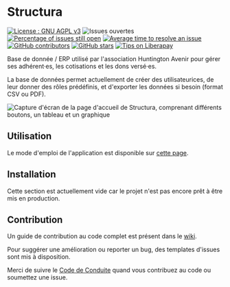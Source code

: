# Structura  

[![License : GNU AGPL v3](https://img.shields.io/badge/License-AGPL%20v3-blue.svg)](https://www.gnu.org/licenses/agpl-3.0)  ![Issues ouvertes](https://img.shields.io/github/issues/LUCILE-DECROZANT-TRIQUENAUX-EIRL/structura.svg) [![Percentage of issues still open](http://isitmaintained.com/badge/open/LUCILE-DECROZANT-TRIQUENAUX-EIRL/structura.svg)](http://isitmaintained.com/project/LUCILE-DECROZANT-TRIQUENAUX-EIRL/structura "Percentage of issues still open") [![Average time to resolve an issue](http://isitmaintained.com/badge/resolution/LUCILE-DECROZANT-TRIQUENAUX-EIRL/structura.svg)](http://isitmaintained.com/project/LUCILE-DECROZANT-TRIQUENAUX-EIRL/structura "Average time to resolve an issue") [![GitHub contributors](https://img.shields.io/github/contributors/LUCILE-DECROZANT-TRIQUENAUX-EIRL/structura.svg)](https://GitHub.com/LUCILE-DECROZANT-TRIQUENAUX-EIRL/structura/graphs/contributors/) [![GitHub stars](https://img.shields.io/github/stars/LUCILE-DECROZANT-TRIQUENAUX-EIRL/structura.svg?style=social&label=Star&maxAge=2592000)](https://GitHub.com/LUCILE-DECROZANT-TRIQUENAUX-EIRL/structura/stargazers/) [![Tips on Liberapay](https://img.shields.io/liberapay/receives/LucileDT.svg?logo=liberapay)](https://liberapay.com/LucileDT)

Base de donnée / ERP utilisé par l'association Huntington Avenir pour gérer ses adhérent·es, les cotisations et les dons versé·es.          

La base de données permet actuellement de créer des utilisateurices, de leur donner des rôles prédéfinis, et d'exporter les données si besoin (format CSV ou PDF).

![Capture d'écran de la page d'accueil de Structura, comprenant différents boutons, un tableau et un graphique](https://user-images.githubusercontent.com/23707217/152785035-71c8e269-91eb-4286-a4a0-8b22cfb26a20.png)

## Utilisation

 Le mode d'emploi de l'application est disponible sur [cette page](https://github.com/LUCILE-DECROZANT-TRIQUENAUX-EIRL/huntington-avenir-bdd/wiki/A\)-Utilisation).

## Installation

Cette section est actuellement vide car le projet n'est pas encore prêt à être mis en production.

## Contribution  

Un guide de contribution au code complet est présent dans le [wiki](https://github.com/LUCILE-DECROZANT-TRIQUENAUX-EIRL/huntington-avenir-bdd/wiki/C\)-Contribution).

Pour suggérer une amélioration ou reporter un bug, des templates d'issues sont mis à disposition. 

Merci de suivre le [Code de Conduite](https://github.com/LUCILE-DECROZANT-TRIQUENAUX-EIRL/huntington-avenir-bdd/blob/master/CODE_OF_CONDUCT.md) quand vous contribuez au code ou soumettez une issue.
